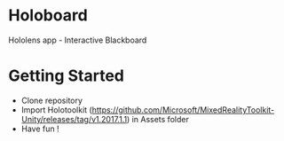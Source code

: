 # Holoboard
Hololens app - Interactive Blackboard

# Getting Started
- Clone repository
- Import Holotoolkit (https://github.com/Microsoft/MixedRealityToolkit-Unity/releases/tag/v1.2017.1.1) in Assets folder
- Have fun !
